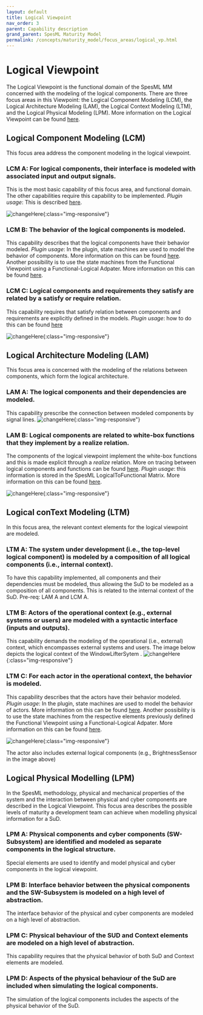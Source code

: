```yaml
---
layout: default
title: Logical Viewpoint
nav_order: 3
parent: Capability description
grand_parent: SpesML Maturity Model
permalink: /concepts/maturity_model/focus_areas/logical_vp.html
---
```

# Logical Viewpoint
<!-- Review: -->
The Logical Viewpoint<!-- Review: If I remember correctly, Wolfgang suggested to always use lower case letter for concept terms such as "logical viewpoint" in the documentation --> is the functional domain of the SpesML MM concerned with the modeling of the logical components. There are three <!-- Review: four? --> focus areas in this Viewpoint: the Logical Component Modeling (LCM), the Logical Architecture Modeling (LAM), the Logical Context Modeling (LTM), and the Logical Physical Modeling (LPM). More information on the Logical Viewpoint can be found [here](https://spesml.github.io/concepts/modeling_framework/logical_viewpoint.html).

## Logical Component Modeling (LCM)
This focus area address the component modeling in the logical viewpoint.

### LCM A: For logical components, their interface is modeled with associated input and output signals. 
This is the most basic capability of this focus area, and functional domain. The other capabilities require this capability to be implemented. *Plugin usage*: <!-- Review: Maybe one or two sentences on what is relevant here would be nice (as e.g. for state machines). Here this could probabaly be mentioning Logical Interfaces with Logical Interface Types and a reference to the screenshot. --> This is described [here](https://spesml.github.io/plugin/logical_viewpoint.html#how-to-model).

![changeHere](../images/lcma-example.png){:class="img-responsive"}

### LCM B: The behavior of the logical components is modeled.  
This capability describes that the logical components have their behavior modeled. *Plugin usage*: In the plugin, state machines are used to model the behavior of components. More information on this can be found [here](https://spesml.github.io/plugin/state_machines.html). Another possibility is to use the state machines from the Functional Viewpoint using a Functional-Logical Adpater. More information on this can be found [here](https://spesml.github.io/plugin/logical_viewpoint.html#functional-logical-adapter).

### LCM C: Logical components and requirements they satisfy are related by a satisfy or require relation.
This capability requires that satisfy relation between  components and requirements are explicitly defined in the models. *Plugin usage*: <!-- Review: One sence on whast is relevant would be nice. E.g. "The SpesML pülugin uses a tracing matrix to model this. The Screenshot below shows the possible tracing matrixes in the tool." --> how to do this can be found [here](https://spesml.github.io/plugin/logical_viewpoint.html#spesml-logicaltorequirement-matrix)

![changeHere](../images/lcmc-example.png){:class="img-responsive"}

## Logical Architecture Modeling (LAM)
This focus area is concerned with the modeling of the relations between components, which form the logical architecture.

### LAM A: The logical components and their dependencies are modeled.
This capability prescribe the connection between modeled components by signal lines. 
![changeHere](../images/lama-example.png){:class="img-responsive"}

### LAM B: Logical components are related to white-box functions that they implement by a realize relation.
The components of the logical viewpoint implement the white-box functions and this is made explicit through a *realize* relation. More on tracing between logical components and functions can be found [here](https://spesml.github.io/concepts/modeling_framework/functional_viewpoint.html#tracing-between-functions-and-elements-of-the-logical-viewpoint).
*Plugin usage*: this information is stored in the SpesML LogicalToFunctional Matrix. More information on this can be found [here](https://spesml.github.io/plugin/logical_viewpoint.html#spesml-logicaltofunctional-matrix).

![changeHere](../images/lamb-example.png){:class="img-responsive"}

## Logical conText Modeling (LTM)
In this focus area, the relevant context elements for the logical viewpoint are modeled.

### LTM A: The system under development (i.e., the top-level logical component) is modeled by a composition of all logical components (i.e., internal context).
To have this capability implemented, all components and their dependencies must be modeled, thus allowing the SuD to be modeled as a composition of all components. This is related to the internal context of the SuD. 
Pre-req: LAM A and LCM A.

### LTM B: Actors of the operational context (e.g., external systems or users) are modeled with a syntactic interface (inputs and outputs).  
This capability demands the modeling of the operational (i.e., external) context, which encompasses external systems and users. The image below depicts the logical context of the WindowLifterSytem <!-- Review: "... int which the actors of the operational context are modeled by the grey diagram elements."? -->.
![changeHere](../images/ltmb-example.png){:class="img-responsive"}

### LTM C: For each actor in the operational context, the behavior is modeled.
This capability describes that the actors have their behavior modeled. *Plugin usage*: In the plugin, state machines are used to model the behavior of actors. More information on this can be found [here](https://spesml.github.io/plugin/state_machines.html). Another possibility is to use the state machines from the respective elements previously defined the Functional Viewpoint using a Functional-Logical Adpater. More information on this can be found [here](https://spesml.github.io/plugin/logical_viewpoint.html#functional-logical-adapter).

![changeHere](../images/ltmc-example.png){:class="img-responsive"}

The actor also includes external logical components (e.g., BrightnessSensor in the image above)


## Logical Physical Modelling (LPM)  
In the SpesML methodology, physical and mechanical properties of the system and the interaction between physical and cyber components are described in the Logical Viewpoint. This focus area describes the possible levels of maturity a development team can achieve when modelling physical information for a SuD. 

### LPM A: Physical components and cyber components (SW-Subsystem) are identified and modeled as separate components in the logical structure.
Special elements are used to identify and model physical and cyber components in the logical viewpoint.

<!-- Review: Is there an exmaple and/or more details of the implementation in the SpesML tool? -->
  
### LPM B: Interface behavior between the physical components and the SW-Subsystem is modeled on a high level of abstraction.
The interface behavior of the physical and cyber components are modeled on a high level of abstraction.

<!-- Review: Is there an exmaple and/or more details of the implementation in the SpesML tool? -->

### LPM C: Physical behaviour of the SUD and Context elements are modeled on a high level of abstraction.  
This capability requires that the physical behavior of both SuD and Context elements are modeled.

<!-- Review: Is there an exmaple and/or more details of the implementation in the SpesML tool? -->

### LPM D: Aspects of the physical behaviour of the SuD are included when simulating the logical components.
The simulation of the logical components includes the aspects of the physical behavior of the SuD.

<!-- Review: Is there an exmaple and/or more details of the implementation in the SpesML tool? -->